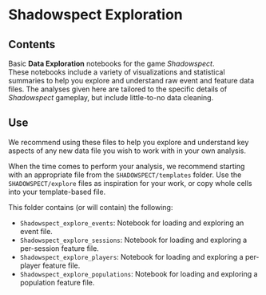 # Shadowspect Exploration

## Contents

Basic **Data Exploration** notebooks for the game _Shadowspect_.  
These notebooks include a variety of visualizations and statistical summaries to help you explore and understand raw event and feature data files.
The analyses given here are tailored to the specific details of _Shadowspect_ gameplay, but include little-to-no data cleaning.  

## Use

We recommend using these files to help you explore and understand key aspects of any new data file you wish to work with in your own analysis.

When the time comes to perform your analysis, we recommend starting with an appropriate file from the `SHADOWSPECT/templates` folder.
Use the `SHADOWSPECT/explore` files as inspiration for your work, or copy whole cells into your template-based file.

This folder contains (or will contain) the following:

- `Shadowspect_explore_events`: Notebook for loading and exploring an event file.
- `Shadowspect_explore_sessions`: Notebook for loading and exploring a per-session feature file.
- `Shadowspect_explore_players`: Notebook for loading and exploring a per-player feature file.
- `Shadowspect_explore_populations`: Notebook for loading and exploring a population feature file.
